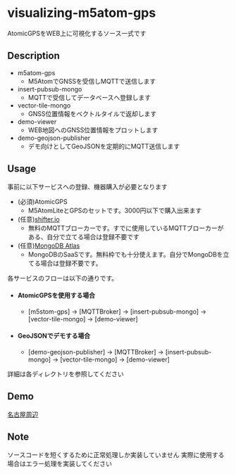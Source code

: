# visualizing-m5atom-gps
AtomicGPSをWEB上に可視化するソース一式です

## Description
 * m5atom-gps
   * M5AtomでGNSSを受信しMQTTで送信します
 * insert-pubsub-mongo
   * MQTTで受信してデータベースへ登録します
 * vector-tile-mongo
   * GNSS位置情報をベクトルタイルで返却します
 * demo-viewer
   * WEB地図へのGNSS位置情報をプロットします
 * demo-geojson-publisher
   * デモ向けとしてGeoJSONを定期的にMQTT送信します

## Usage

事前に以下サービスへの登録、機器購入が必要となります
* (必須)AtomicGPS
  * M5AtomLiteとGPSのセットです。3000円以下で購入出来ます
* (任意)[shifter.io](https://shiftr.io/)
  * 無料のMQTTブローカーです。すでに使用しているMQTTブローカーがある、自分で立てる場合は登録不要です
* (任意)[MongoDB Atlas](https://www.mongodb.com/cloud/atlas)
  * MongoDBのSaaSです。無料枠でも十分使えます。自分でMongoDBを立てる場合は登録不要です。

各サービスのフローは以下の通りです。
* #### AtomicGPSを使用する場合
  * [m5stom-gps] -> [MQTTBroker] -> [insert-pubsub-mongo] -> [vector-tile-mongo] -> [demo-viewer]
* #### GeoJSONでデモする場合
  * [demo-geojson-publisher] -> [MQTTBroker] -> [insert-pubsub-mongo] -> [vector-tile-mongo] -> [demo-viewer]

詳細は各ディレクトリを参照してください

## Demo
[名古屋周辺](https://nk-tamago.github.io/visualizing-m5atom-gps/.)

## Note
ソースコードを短くするために正常処理しか実装していません
実際に使用する場合はエラー処理を実装してください
